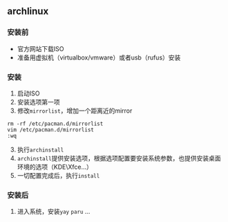 ## archlinux

### 安装前
* 官方网站下载ISO
* 准备用虚拟机（virtualbox/vmware）或者usb（rufus）安装

### 安装
1. 启动ISO
2. 安装选项第一项
3. 修改`mirrorlist`，增加一个距离近的mirror
```shell
rm -rf /etc/pacman.d/mirrorlist
vim /etc/pacman.d/mirrorlist
:wq
```
3. 执行`archinstall`
4. `archinstall`提供安装选项，根据选项配置要安装系统参数，也提供安装桌面环境的选项（KDE\Xfce\...）
5. 一切配置完成后，执行`install`

### 安装后
1. 进入系统，安装`yay` `paru` ...